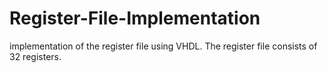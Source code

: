 # Register-File-Implementation
implementation of the register file using VHDL. The register file consists of 32 registers.
